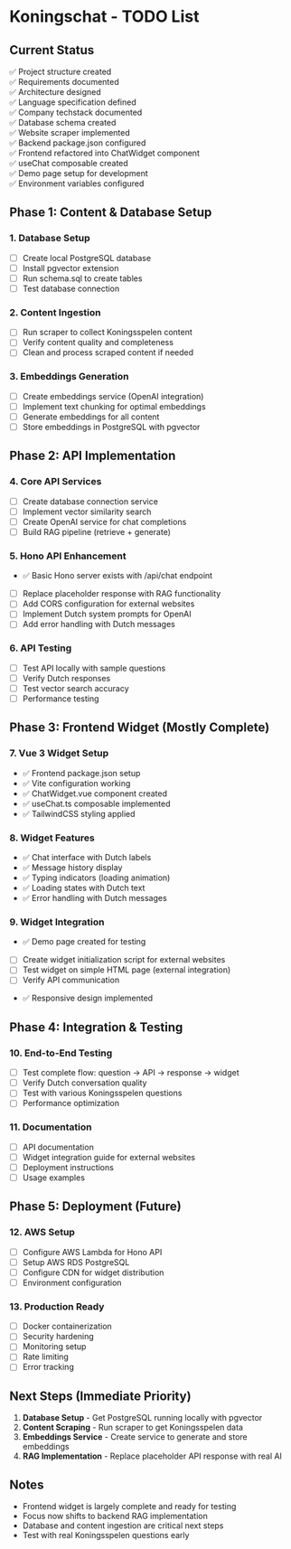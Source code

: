 # Koningschat - TODO List

## Current Status
✅ Project structure created  
✅ Requirements documented  
✅ Architecture designed  
✅ Language specification defined  
✅ Company techstack documented  
✅ Database schema created  
✅ Website scraper implemented  
✅ Backend package.json configured  
✅ Frontend refactored into ChatWidget component  
✅ useChat composable created  
✅ Demo page setup for development  
✅ Environment variables configured  

## Phase 1: Content & Database Setup

### 1. Database Setup
- [ ] Create local PostgreSQL database
- [ ] Install pgvector extension
- [ ] Run schema.sql to create tables
- [ ] Test database connection

### 2. Content Ingestion
- [ ] Run scraper to collect Koningsspelen content
- [ ] Verify content quality and completeness
- [ ] Clean and process scraped content if needed

### 3. Embeddings Generation
- [ ] Create embeddings service (OpenAI integration)
- [ ] Implement text chunking for optimal embeddings
- [ ] Generate embeddings for all content
- [ ] Store embeddings in PostgreSQL with pgvector

## Phase 2: API Implementation

### 4. Core API Services
- [ ] Create database connection service
- [ ] Implement vector similarity search
- [ ] Create OpenAI service for chat completions
- [ ] Build RAG pipeline (retrieve + generate)

### 5. Hono API Enhancement
- ✅ Basic Hono server exists with /api/chat endpoint
- [ ] Replace placeholder response with RAG functionality
- [ ] Add CORS configuration for external websites
- [ ] Implement Dutch system prompts for OpenAI
- [ ] Add error handling with Dutch messages

### 6. API Testing
- [ ] Test API locally with sample questions
- [ ] Verify Dutch responses
- [ ] Test vector search accuracy
- [ ] Performance testing

## Phase 3: Frontend Widget (Mostly Complete)

### 7. Vue 3 Widget Setup
- ✅ Frontend package.json setup
- ✅ Vite configuration working
- ✅ ChatWidget.vue component created
- ✅ useChat.ts composable implemented
- ✅ TailwindCSS styling applied

### 8. Widget Features
- ✅ Chat interface with Dutch labels
- ✅ Message history display
- ✅ Typing indicators (loading animation)
- ✅ Loading states with Dutch text
- ✅ Error handling with Dutch messages

### 9. Widget Integration
- ✅ Demo page created for testing
- [ ] Create widget initialization script for external websites
- [ ] Test widget on simple HTML page (external integration)
- [ ] Verify API communication
- ✅ Responsive design implemented

## Phase 4: Integration & Testing

### 10. End-to-End Testing
- [ ] Test complete flow: question → API → response → widget
- [ ] Verify Dutch conversation quality
- [ ] Test with various Koningsspelen questions
- [ ] Performance optimization

### 11. Documentation
- [ ] API documentation
- [ ] Widget integration guide for external websites
- [ ] Deployment instructions
- [ ] Usage examples

## Phase 5: Deployment (Future)

### 12. AWS Setup
- [ ] Configure AWS Lambda for Hono API
- [ ] Setup AWS RDS PostgreSQL
- [ ] Configure CDN for widget distribution
- [ ] Environment configuration

### 13. Production Ready
- [ ] Docker containerization
- [ ] Security hardening
- [ ] Monitoring setup
- [ ] Rate limiting
- [ ] Error tracking

## Next Steps (Immediate Priority)

1. **Database Setup** - Get PostgreSQL running locally with pgvector
2. **Content Scraping** - Run scraper to get Koningsspelen data
3. **Embeddings Service** - Create service to generate and store embeddings
4. **RAG Implementation** - Replace placeholder API response with real AI

## Notes

- Frontend widget is largely complete and ready for testing
- Focus now shifts to backend RAG implementation
- Database and content ingestion are critical next steps
- Test with real Koningsspelen questions early
